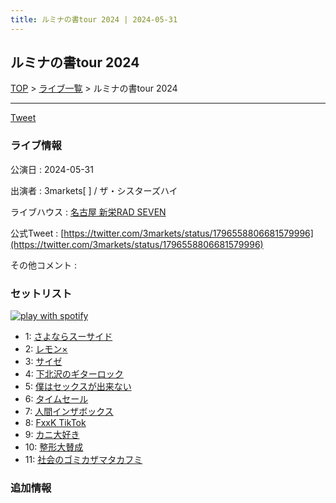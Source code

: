 ```yaml
---
title: ルミナの書tour 2024 | 2024-05-31
---
```

## ルミナの書tour 2024

[TOP](/setlist/) > [ライブ一覧](lives.html) > ルミナの書tour 2024

___

<a href="https://twitter.com/share?ref_src=twsrc%5Etfw" data-text="3markets[ ]セットリスト > ルミナの書tour 2024" class="twitter-share-button" data-via="3markets" data-hashtags="3markets" data-related="3markets" data-show-count="false">Tweet</a>

### ライブ情報

公演日
:    2024-05-31

出演者
:    3markets[ ] / ザ・シスターズハイ

ライブハウス
:    [名古屋 新栄RAD SEVEN](livehouse023.html)

公式Tweet
:    [https://twitter.com/3markets/status/1796558806681579996](https://twitter.com/3markets/status/1796558806681579996)

その他コメント
:    

### セットリスト


[![play with spotify](images/spotify-icon.png)](https://open.spotify.com/playlist/1all0KPCKr7pOi19xaUT1L)



*  1: [さよならスーサイド](song013.html)
*  2: [レモン×](song003.html)
*  3: [サイゼ](song004.html)
*  4: [下北沢のギターロック](song015.html)
*  5: [僕はセックスが出来ない](song006.html)
*  6: [タイムセール](song007.html)
*  7: [人間インザボックス](song016.html)
*  8: [FxxK TikTok](song082.html)
*  9: [カニ大好き](song079.html)
*  10: [整形大賛成](song005.html)
*  11: [社会のゴミカザマタカフミ](song002.html)


### 追加情報






<script async src="https://platform.twitter.com/widgets.js" charset="utf-8"></script>